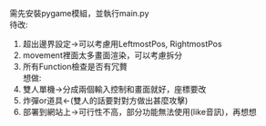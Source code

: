需先安裝pygame模組，並執行main.py  
待改:  
  1. 超出邊界設定->可以考慮用LeftmostPos, RightmostPos  
  2. movement裡面太多畫面渲染，可以考慮拆分  
  3. 所有Function檢查是否有冗贅<br>
想做:  
  1. 雙人單機->分成兩個輸入控制和畫面就好，座標要改  
  2. 炸彈or道具<-(雙人的話要對對方做出甚麼攻擊)  
  3. 部署到網站上->可行性不高，部分功能無法使用(like音訊)，再想想  

